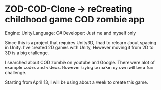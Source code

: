# ZOD-COD-Clone -> reCreating childhood game COD zombie app

Engine: Unity
Language: C#
Developer: Just me and myself only

Since this is a project that requires Unity3D, I had to relearn about spacing in Unity.
I've created 2D games with Unity, However moving it from 2D to 3D is a big challenge.

I searched about COD zombie on youtube and Google. There were alot of example codes and videos. 
However trying to make my own will be a fun challenge.

Starting from April 13, I will be using about a week to create this game.

